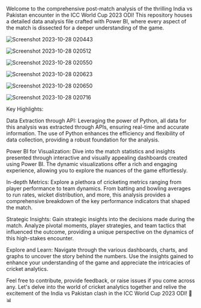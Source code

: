 

Welcome to the comprehensive post-match analysis of the thrilling India vs Pakistan encounter in the ICC World Cup 2023 ODI! This repository houses a detailed data analysis file crafted with Power BI, where every aspect of the match is dissected for a deeper understanding of the game.




![Screenshot 2023-10-28 020443](https://github.com/akshay-kumar-m71/power_BI_projects/assets/72317690/d942ec9b-217f-4425-831c-05a2c7c44cf2)


![Screenshot 2023-10-28 020512](https://github.com/akshay-kumar-m71/power_BI_projects/assets/72317690/f9f38cdf-508d-46cb-9c62-6585667a40f0)


![Screenshot 2023-10-28 020550](https://github.com/akshay-kumar-m71/power_BI_projects/assets/72317690/7eea98ed-1e36-42e9-9c1d-ca85acad3313)


![Screenshot 2023-10-28 020623](https://github.com/akshay-kumar-m71/power_BI_projects/assets/72317690/faca8956-efba-4eac-be73-befffe2c6a49)


![Screenshot 2023-10-28 020650](https://github.com/akshay-kumar-m71/power_BI_projects/assets/72317690/a844280e-4d1f-4825-b467-7fefa34f8f90)


![Screenshot 2023-10-28 020716](https://github.com/akshay-kumar-m71/power_BI_projects/assets/72317690/dee847af-6cf2-4186-9122-187e720ff5ac)

Key Highlights:

Data Extraction through API: Leveraging the power of Python, all data for this analysis was extracted through APIs, ensuring real-time and accurate information. The use of Python enhances the efficiency and flexibility of data collection, providing a robust foundation for the analysis.

Power BI for Visualization: Dive into the match statistics and insights presented through interactive and visually appealing dashboards created using Power BI. The dynamic visualizations offer a rich and engaging experience, allowing you to explore the nuances of the game effortlessly.

In-depth Metrics: Explore a plethora of cricketing metrics ranging from player performance to team dynamics. From batting and bowling averages to run rates, wicket distribution, and more, this analysis provides a comprehensive breakdown of the key performance indicators that shaped the match.

Strategic Insights: Gain strategic insights into the decisions made during the match. Analyze pivotal moments, player strategies, and team tactics that influenced the outcome, providing a unique perspective on the dynamics of this high-stakes encounter.


Explore and Learn: Navigate through the various dashboards, charts, and graphs to uncover the story behind the numbers. Use the insights gained to enhance your understanding of the game and appreciate the intricacies of cricket analytics.

Feel free to contribute, provide feedback, or raise issues if you come across any. Let's delve into the world of cricket analytics together and relive the excitement of the India vs Pakistan clash in the ICC World Cup 2023 ODI! 🏏📊





